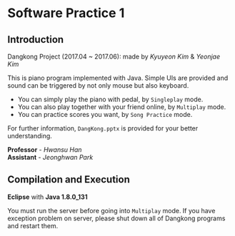 # Software Practice 1

## Introduction
Dangkong Project (2017.04 ~ 2017.06): made by *Kyuyeon Kim* & *Yeonjae Kim*

This is piano program implemented with Java. Simple UIs are provided and sound can be triggered by not only mouse but also keyboard.
- You can simply play the piano with pedal, by `Singleplay` mode.
- You can also play together with your friend online, by `Multiplay` mode.
- You can practice scores you want, by `Song Practice` mode.

For further information, `DangKong.pptx` is provided for your better understanding.

**Professor** - *Hwansu Han*<br>
**Assistant** - *Jeonghwan Park*

## Compilation and Execution
**Eclipse** with **Java 1.8.0_131**<br>

You must run the server before going into `Multiplay` mode. If you have exception problem on server, please shut down all of Dangkong programs and restart them.
